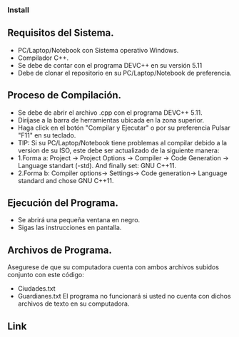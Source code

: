 ### Install
## Requisitos del Sistema.
- PC/Laptop/Notebook con Sistema operativo Windows.
- Compilador C++.
- Se debe de contar con el programa DEVC++ en su versión 5.11
- Debe de clonar el repositorio en su PC/Laptop/Notebook de preferencia.
## Proceso de Compilación.
- Se debe de abrir el archivo .cpp con el programa DEVC++ 5.11.
- Diríjase a la barra de herramientas ubicada en la zona superior.
- Haga click en el botón "Compilar y Ejecutar" o por su preferencia Pulsar "F11" en su teclado.
- TIP:
Si su PC/Laptop/Notebook tiene problemas al compilar debido a la version de su ISO, este debe ser actualizado de la siguiente manera:
- 1.Forma a:
  Project -> Project Options -> Compiler -> Code Generation -> Language standart (-std). And finally set: GNU C++11.
- 2.Forma b:
  Compiler options-> Settings-> Code generation-> Language standard and chose GNU C++11.
## Ejecución del Programa.
- Se abrirá una pequeña ventana en negro.
- Sigas las instrucciones en pantalla.
## Archivos de Programa.
Asegurese de que su computadora cuenta con ambos archivos subidos conjunto con este código:
- Ciudades.txt
- Guardianes.txt
El programa no funcionará si usted no cuenta con dichos archivos de texto en su computadora.
## Link
